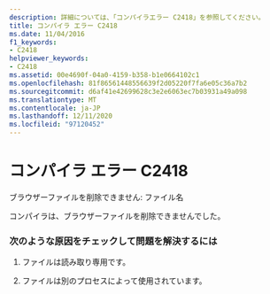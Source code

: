 ```yaml
---
description: 詳細については、「コンパイラエラー C2418」を参照してください。
title: コンパイラ エラー C2418
ms.date: 11/04/2016
f1_keywords:
- C2418
helpviewer_keywords:
- C2418
ms.assetid: 00e4690f-04a0-4159-b358-b1e0664102c1
ms.openlocfilehash: 81f86561448556639f2d05220f7fa6e05c36a7b2
ms.sourcegitcommit: d6af41e42699628c3e2e6063ec7b03931a49a098
ms.translationtype: MT
ms.contentlocale: ja-JP
ms.lasthandoff: 12/11/2020
ms.locfileid: "97120452"
---
```

# <a name="compiler-error-c2418"></a>コンパイラ エラー C2418

ブラウザーファイルを削除できません: ファイル名

コンパイラは、ブラウザーファイルを削除できませんでした。

### <a name="to-fix-by-checking-the-following-possible-causes"></a>次のような原因をチェックして問題を解決するには

1. ファイルは読み取り専用です。

1. ファイルは別のプロセスによって使用されています。
